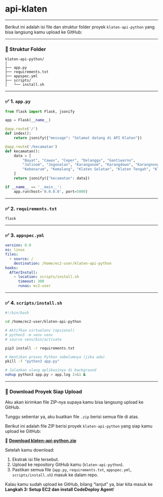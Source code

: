 # api-klaten
---------------------------------------------------------
Berikut ini adalah isi file dan struktur folder proyek `klaten-api-python` yang bisa langsung kamu upload ke GitHub:

---

### 📁 Struktur Folder

```
klaten-api-python/
│
├── app.py
├── requirements.txt
├── appspec.yml
├── scripts/
│   └── install.sh
```

---

### ✅ **1. `app.py`**
```python
from flask import Flask, jsonify

app = Flask(__name__)

@app.route('/')
def index():
    return jsonify({"message": "Selamat datang di API Klaten"})

@app.route('/kecamatan')
def kecamatan():
    data = [
        "Bayat", "Cawas", "Ceper", "Delanggu", "Gantiwarno",
        "Jatinom", "Jogonalan", "Karanganom", "Karangdowo", "Karangnongko",
        "Kebonarum", "Kemalang", "Klaten Selatan", "Klaten Tengah", "Klaten Utara"
    ]
    return jsonify({"kecamatan": data})

if __name__ == '__main__':
    app.run(host='0.0.0.0', port=5000)
```

---

### ✅ **2. `requirements.txt`**
```
flask
```

---

### ✅ **3. `appspec.yml`**
```yaml
version: 0.0
os: linux
files:
  - source: /
    destination: /home/ec2-user/klaten-api-python
hooks:
  AfterInstall:
    - location: scripts/install.sh
      timeout: 300
      runas: ec2-user
```

---

### ✅ **4. `scripts/install.sh`**
```bash
#!/bin/bash

cd /home/ec2-user/klaten-api-python

# Aktifkan virtualenv (opsional)
# python3 -m venv venv
# source venv/bin/activate

pip3 install -r requirements.txt

# Hentikan proses Python sebelumnya (jika ada)
pkill -f "python3 app.py"

# Jalankan ulang aplikasinya di background
nohup python3 app.py > app.log 2>&1 &
```

---

### 💾 **Download Proyek Siap Upload**
Aku akan kirimkan file ZIP-nya supaya kamu bisa langsung upload ke GitHub.

Tunggu sebentar ya, aku buatkan file `.zip` berisi semua file di atas.

Berikut ini adalah file ZIP berisi proyek `klaten-api-python` yang siap kamu upload ke GitHub:

🔗 **[Download klaten-api-python.zip](sandbox:/mnt/data/klaten-api-python.zip)**

Setelah kamu download:
1. Ekstrak isi file tersebut.
2. Upload ke repository GitHub kamu (`klaten-api-python`).
3. Pastikan semua file (`app.py`, `requirements.txt`, `appspec.yml`, `scripts/install.sh`) masuk ke dalam repo.

Kalau kamu sudah upload ke GitHub, bilang “lanjut” ya, biar kita masuk ke **Langkah 3: Setup EC2 dan install CodeDeploy Agent**!
